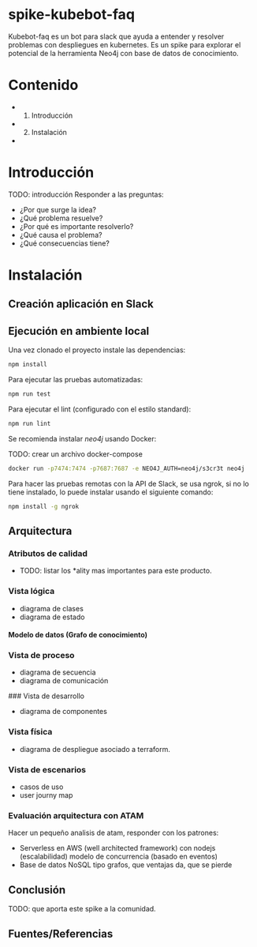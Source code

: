 # spike-kubebot-faq
Kubebot-faq es un bot para slack que ayuda a entender y resolver problemas con despliegues en kubernetes. Es un spike para explorar el potencial de la herramienta Neo4j con base de datos de conocimiento.

# Contenido

- 1. Introducción
- 2. Instalación
- 

# Introducción

TODO: introducción
Responder a las preguntas: 

- ¿Por que surge la idea?
- ¿Qué problema resuelve?
- ¿Por qué es importante resolverlo?
- ¿Qué causa el problema?
- ¿Qué consecuencias tiene?


# Instalación

## Creación aplicación en Slack

## Ejecución en ambiente local

Una vez clonado el proyecto instale las dependencias:

```sh
npm install
```

Para ejecutar las pruebas automatizadas:
```sh
npm run test
````

Para ejecutar el lint (configurado con el estilo standard):

```sh
npm run lint
```

Se recomienda instalar _neo4j_ usando Docker:

TODO: crear un archivo docker-compose

```sh
docker run -p7474:7474 -p7687:7687 -e NEO4J_AUTH=neo4j/s3cr3t neo4j
````

Para hacer las pruebas remotas con la API de Slack, se usa ngrok, si no lo tiene instalado, lo puede instalar usando el siguiente comando:

```sh
npm install -g ngrok
```

## Arquitectura 

### Atributos de calidad

- TODO: listar los *ality mas importantes para este producto.

### Vista lógica
- diagrama de clases
- diagrama de estado

#### Modelo de datos (Grafo de conocimiento)

### Vista de proceso
- diagrama de secuencia
- diagrama de comunicación

### Vista de desarrollo
- diagrama de componentes

### Vista física
- diagrama de despliegue asociado a terraform.

### Vista de escenarios

- casos de uso
- user journy map

### Evaluación arquitectura con ATAM

Hacer un pequeño analisis de atam, responder con los patrones:
- Serverless en AWS (well architected framework) con nodejs (escalabilidad) modelo de concurrencia (basado en eventos)
- Base de datos NoSQL tipo grafos, que ventajas da, que se pierde

## Conclusión

TODO: que aporta este spike a la comunidad.

## Fuentes/Referencias
